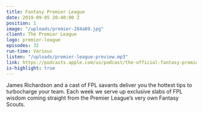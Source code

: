 ```yaml
---
title: Fantasy Premier League
date: 2019-09-05 20:40:00 Z
position: 1
image: "/uploads/premier-284a69.jpg"
client: The Premier League
logo: premier-league
episodes: 32
run-time: Various
listen: "/uploads/premier-league-preview.mp3"
link: https://podcasts.apple.com/us/podcast/the-official-fantasy-premier-league-podcast/id1475466071
is-highlight: true
---
```


James Richardson and a cast of FPL savants deliver you the hottest tips to turbocharge your team. Each week we serve up exclusive slabs of FPL wisdom coming straight from the Premier League’s very own Fantasy Scouts.